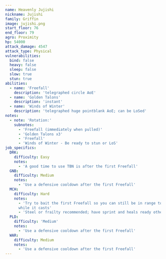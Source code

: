 ```yaml
---
name: Heavenly Jujishi
nickname: Jujishi
family: Griffin
image: jujishi.png
start_floor: 76
end_floor: 79
agro: Proximity
hp: 54000
attack_damage: 4547
attack_type: Physical
vulnerabilities:
  bind: false
  heavy: false
  sleep: false
  slow: true
  stun: true
abilities:
  - name: 'Freefall'
    description: 'telegraphed circle AoE'
  - name: 'Golden Talons'
    description: 'instant'
  - name: 'Winds of Winter'
    description: 'telegraphed huge pointblank AoE; can be LoSed'
notes:
  - note: 'Rotation:'
    subnotes:
      - 'Freefall (immediately when pulled)'
      - 'Golden Talons x3'
      - 'Freefall'
      - 'Winds of Winter - Be ready to stun or LoS'
job_specifics:
  DRK:
    difficulty: Easy
    notes:
      - 'A good time to use TBN is after the first Freefall'
  GNB:
    difficulty: Medium
    notes:
      - 'Use a defensive cooldown after the first Freefall'
  MCH:
    difficulty: Hard
    notes:
      - 'Try to bait the first Freefall so you can still be in range to DPS
      while it casts'
      - 'Steel or frailty recommended; have sprint and heals ready otherwise'
  PLD:
    difficulty: 'Medium'
    notes:
      - 'Use a defensive cooldown after the first Freefall'
  WAR:
    difficulty: Medium
    notes:
      - 'Use a defensive cooldown after the first Freefall'
---
```

